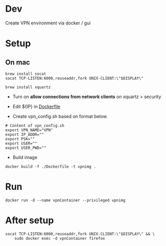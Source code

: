 # Dev

Create VPN environment via docker / gui

# Setup

## On mac

```shell
brew install socat
socat TCP-LISTEN:6000,reuseaddr,fork UNIX-CLIENT:\"$DISPLAY\"
```

```shell
brew install xquartz
```

- Turn on **allow connections from network clients** on xquartz > security

- Edit ${IP} in [Dockerfile](./Dockerfile)

- Create vpn_config.sh based on format below.

```shell
# Content of vpn_config.sh
export VPN_NAME="VPN"
export IP_ADDR=""
export PSK=""
export USER=""
export USER_PWD=""
```

- Build image

```shell
docker build -f ./Dockerfile -t vpnimg .
```

# Run

```shell
docker run -d --name vpnContainer --privileged vpnimg
```

# After setup

```shell
socat TCP-LISTEN:6000,reuseaddr,fork UNIX-CLIENT:\"$DISPLAY\" && \
    sudo docker exec -d vpnContainer firefox
```
